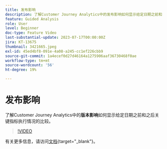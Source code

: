 ```yaml
---
title: 发布影响
description: 了解Customer Journey Analytics中的发布影响如何显示给定日期之前和之后执行的关键指标对比。
feature: Guided Analysis
role: User
level: Beginner
doc-type: Feature Video
last-substantial-update: 2023-07-17T00:00:00Z
jira: KT-13675
thumbnail: 3421665.jpeg
exl-id: 45ed4bf8-091e-4a08-a245-cc1ef226cbb9
source-git-commit: 1a4ecef0d27d46164a1275906aaf36730468f0ae
workflow-type: tm+mt
source-wordcount: '56'
ht-degree: 19%

---
```


# 发布影响

了解Customer Journey Analytics中的&#x200B;**版本影响**&#x200B;如何显示给定日期之前和之后关键指标执行情况的比较。

>[!VIDEO](https://video.tv.adobe.com/v/3421665/?learn=on)

有关更多信息，请访问[文档](https://experienceleague.adobe.com/docs/analytics-platform/using/guided-analysis/impact/release.html?lang=zh-Hans){target="_blank"}。
